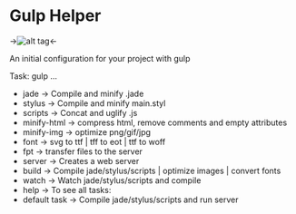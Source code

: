 Gulp Helper
====
->![alt tag](http://s28.postimg.org/bf590ks4d/gulp.png)<-

An initial configuration for your project with gulp


Task: gulp ...

* jade -> Compile and minify .jade
* stylus -> Compile and minify main.styl
* scripts -> Concat and uglify .js
* minify-html -> compress html, remove comments and empty attributes
* minify-img -> optimize png/gif/jpg
* font -> svg to ttf | tff to eot | ttf to woff
* fpt -> transfer files to the server 
* server -> Creates a web server
* build -> Compile jade/stylus/scripts | optimize images | convert fonts
* watch -> Watch jade/stylus/scripts and compile
* help -> To see all tasks:
* default task -> Compile jade/stylus/scripts and run server
